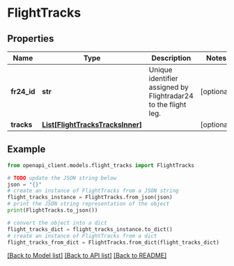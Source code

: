 # FlightTracks


## Properties

Name | Type | Description | Notes
------------ | ------------- | ------------- | -------------
**fr24_id** | **str** | Unique identifier assigned by Flightradar24 to the flight leg. | [optional] 
**tracks** | [**List[FlightTracksTracksInner]**](FlightTracksTracksInner.md) |  | [optional] 

## Example

```python
from openapi_client.models.flight_tracks import FlightTracks

# TODO update the JSON string below
json = "{}"
# create an instance of FlightTracks from a JSON string
flight_tracks_instance = FlightTracks.from_json(json)
# print the JSON string representation of the object
print(FlightTracks.to_json())

# convert the object into a dict
flight_tracks_dict = flight_tracks_instance.to_dict()
# create an instance of FlightTracks from a dict
flight_tracks_from_dict = FlightTracks.from_dict(flight_tracks_dict)
```
[[Back to Model list]](../README.md#documentation-for-models) [[Back to API list]](../README.md#documentation-for-api-endpoints) [[Back to README]](../README.md)


